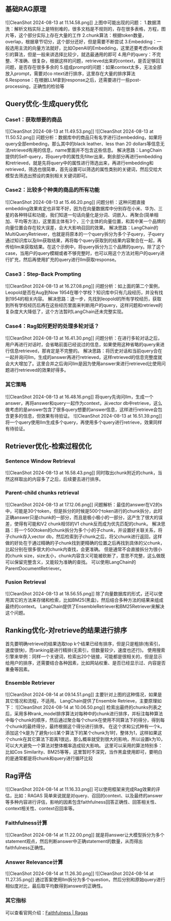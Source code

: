 ## 基础RAG原理
![[CleanShot 2024-08-13 at 11.14.58.png]]
上图中可能出现的问题：
1.数据清洗：解析文档实际上是特别难的，很多文档是不规则的，存在很多表格，方程，图片等，这个部分实际上存在大量的工作
2.chunk算法：根据token数量，overlap，根据章节切分，这个部分还好，但是需要不断尝试
3.Embedding：一般选用主流的向量方法就好，比如OpenAI的Embedding，这里还要考虑index索引的算法，但是一般来讲选择比较少，就选最通用的即可
4.用户的query：不完整、不准确、很复杂，根据这样的问题，retrieved出来的context，是否足够回复问题，是否存在很多多余的
5.组成prompt的问题：如果context太多，无法全部放入prompt，需要对co ntext进行排序，这里存在大量的排序算法
6.Response：在根据LLM拿到response之后，还需要进行一些post-processing，正确性的检验等
## Query优化-生成query优化
### Case1：获取想要的商品
![[CleanShot 2024-08-13 at 11.49.53.png]]
![[CleanShot 2024-08-13 at 11.50.52.png]]
问题分析：数据库中的商品只有名字进行过embedding，如果将query全部embeding，那么其中的black leather、less than 20 dollars等信息无法retrieved有用的信息，name里面并不包含这些信息。
解决思路：LangChain提供的Self-query，将query中的属性先filter出来，剩余部分再进行embedding和retrieved，就是先将query中的属性进行筛选出来，再进行embedding和retrieved，筛选也很简单，首先设置可以筛选的属性类别的关键词，然后交给大模型去筛选出预设的类别相关关键词即可。

### Case2：比较多个种类的商品的所有功能
![[CleanShot 2024-08-13 at 15.46.20.png]]
问题分析：这种问题直接embedding效果肯定也非常不好，因为在向量数据库中分别存在小米、华为、三星的各种特征和功能，我们知道一句话向量化是分词、词嵌入、再聚合(简单相加、平均等方法)，这里面主体有3个，三个主体的向量位置，和其中某一个品牌的向量位置会存在较大误差，会大大影响召回的效果。
解决思路：LangChain的MultiQueryRetriever，也就是将原本的一个query拆分为多个子query，子query通过知识库以及llm获取结果，再将每个query获取到的结果内容聚合在一起，再传给llm来获取结果。在这个示例中，将query拆分为三个品牌的query。除了这个case，当用户的query模糊或者不够完整时，也可以用这个方法对用户的query进行扩充，然后再使用扩充的query进行llm获取response。

### Case3：Step-Back Prompting
![[CleanShot 2024-08-13 at 16.27.08.png]]
问题分析：如上面的第二个案例，Leopold是否在Aug到Now 1954在哪个学校？知识库中只有几段经历，并没有找到1954的相关内容。
解决思路：退一步，先找到leopold的所有学校经历，获取到所有学校经历后再在这些经历里面来判断用户的query，这样问题和retrieve的复杂度大大降低了，这个方法暂时LangChain还未完整实现。

### Case4：Rag如何更好的处理多轮对话？
![[CleanShot 2024-08-13 at 16.41.30.png]]
问题分析：在进行多轮对话之后，用户再进行对话时，会省略前面已经说过的信息，如果使用这种省略的query来进行信息retrieved，那肯定是不完整的。
解决思路：将历史对话和当前query合在一起并询问llm，生成的answer再进行retrieved，这样retrieved的信息完整度就会大大增加了。这里合并之后询问llm是因为使用answer来进行retrieved比使用问题进行retrieved的效果好得多。

### 其它策略
![[CleanShot 2024-08-13 at 16.48.16.png]]
将query先询问llm，生成一个answer，再将answer和query一起作为context，从vector db中retrieve，这么做考虑的是answer包含了很多query想要的answer信息，这样进行retrieve会包含更多的信息，但效果有待验证。
![[CleanShot 2024-08-13 at 16.51.39.png]]
将一个query使用llm生成多个query，再使用多个query进行retrieve，效果同样有待验证。
## Retriever优化-检索过程优化
### Sentence Window Retrieval
![[CleanShot 2024-08-13 at 16.58.43.png]]
同时取出chunk附近的chunk，当然这样取出的内容多了之后，后续要去进行排序。
### Parent-child chunks retrieval
![[CleanShot 2024-08-13 at 17.12.06.png]]
问题解析：最佳的answer在V2的s中，可能是30个token，但是拆分的时候是500个token进行的chunk拆分，此时正确answer只是chunk的一部分，而且是极小极小的一部分，这产生了很大的误差，使得有可能和V2 chunk相邻的V1 chunk反而成为优先匹配的chunk。
解决思路：将一个500token的chunk拆分为多个小的子chunk，并设置好关联关系，将子chunk存入vector db，然后检索到子chunk之后，将父chunk进行返回，这样做的好处在于通过精确的子chunk找到更精确的位置之后再找到具体的父chunk，比起分别在很多很大的chunk内查找，会更准确。
但是通常不会直接拆分为很小的chunk size，size太小，chunk内容含义可能被砍断了，意思不完整，这么做既可以保留完整含义，又能较为准确的查找。
可以使用LangChain的ParentDocumentRetriever。

### Fusion Retrieval
![[CleanShot 2024-08-13 at 18.56.55.png]]
除了向量数据库的形式，还可以使用其它的方法来存储和检索，比如BM25(黑盒)，然后结合多种方法的结果来组成最终的context。
LangChain提供了EnsembleRetriever和BM25Retriever来解决这个问题。
## Ranking优化-对retrieve的结果进行排序
首先要明确retrieve的结果选取top k个结果已经有排序，但是只是粗排(有索引，速度很快)，而ranking是进行精排(无索引，但数量较少，速度也还行)。
使用搜索引擎来举例：同样一个关键词，检索出20个链接，可能都是很相关的，但是显示给用户的排序，还需要结合各种因素，比如网站权重、是否已经显示过、内容是否重叠等因素。
### Ensemble Retriever
![[CleanShot 2024-08-14 at 09.14.51.png]]
主要针对上图的这种情况，如果是其它情况和流程，不适用。
LangChain提供了Ensemble Retrieve，主要原理如下：
![[CleanShot 2024-08-14 at 10.06.50.png]]
检索出最终的chunks列表之后，采用多种rank_model排序算法对每种中的chunk进行排序，并标注每种算法中每个chunk的顺序，然后通过聚合每个chunk在使用不同算法下的得分，得到每个chunk的最终得分，最终根据这个得分进行排序。
在这个求和公式种有一个k，添加这个k是为了避免r(ci)某个算法下的某个chunk为1时，整体为1，这样如果这个chunk在其它算法下距离1很远，那么概率就受到很大的影响，所以设置k为10，可以大大避免一个算法对整体概率造成较大影响。
这里可以采用的算法特别多：比如Cos Similarity、BM25等等，这里暂时不深究，当作黑盒使用即可，要明白的是通常都是将chunk和query进行循环比较
## Rag评估
![[CleanShot 2024-08-14 at 11.16.33.png]]
可以使用框架来完成Rag效果的评估，比如：RAGAS
简单来说就是对query、召回的context、以及最终的answer等多种内容进行评估，影响的因素包含faithfulness回答正确性、回答相关性、context相关性、context召回率等。
### Faithfulness计算
![[CleanShot 2024-08-14 at 11.22.00.png]]
就是将answer让大模型拆分为多个statement观点，然后判断answer中正确statement的数量，从而得出faithfulness正确性。
### Answer Relevance计算
![[CleanShot 2024-08-14 at 11.26.30.png]]
![[CleanShot 2024-08-14 at 11.27.35.png]]
通过答案使用llm拆分为多个question，然后分别和原始query进行相似度对比，最后取平均数得到answer的正确性。
### 其它指标
可以查看官网介绍：[Faithfulness | Ragas](https://docs.ragas.io/en/latest/concepts/metrics/faithfulness.html)












